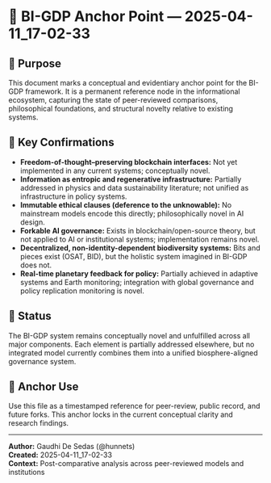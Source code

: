 
# 🧭 BI-GDP Anchor Point — 2025-04-11_17-02-33

## 🔹 Purpose
This document marks a conceptual and evidentiary anchor point for the BI-GDP framework. It is a permanent reference node in the informational ecosystem, capturing the state of peer-reviewed comparisons, philosophical foundations, and structural novelty relative to existing systems.

## 🧩 Key Confirmations

- **Freedom-of-thought–preserving blockchain interfaces:** Not yet implemented in any current systems; conceptually novel.
- **Information as entropic and regenerative infrastructure:** Partially addressed in physics and data sustainability literature; not unified as infrastructure in policy systems.
- **Immutable ethical clauses (deference to the unknowable):** No mainstream models encode this directly; philosophically novel in AI design.
- **Forkable AI governance:** Exists in blockchain/open-source theory, but not applied to AI or institutional systems; implementation remains novel.
- **Decentralized, non-identity-dependent biodiversity systems:** Bits and pieces exist (OSAT, BID), but the holistic system imagined in BI-GDP does not.
- **Real-time planetary feedback for policy:** Partially achieved in adaptive systems and Earth monitoring; integration with global governance and policy replication monitoring is novel.

## 🧠 Status
The BI-GDP system remains conceptually novel and unfulfilled across all major components. Each element is partially addressed elsewhere, but no integrated model currently combines them into a unified biosphere-aligned governance system.

## 📍 Anchor Use
Use this file as a timestamped reference for peer-review, public record, and future forks. This anchor locks in the current conceptual clarity and research findings.

---

**Author:** Gaudhi De Sedas (@hunnets)  
**Created:** 2025-04-11_17-02-33  
**Context:** Post-comparative analysis across peer-reviewed models and institutions
